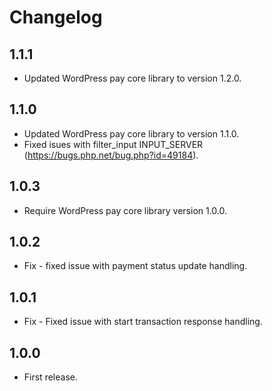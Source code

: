 # Changelog

## 1.1.1
*	Updated WordPress pay core library to version 1.2.0.

## 1.1.0
*	Updated WordPress pay core library to version 1.1.0.
*	Fixed isues with filter_input INPUT_SERVER (https://bugs.php.net/bug.php?id=49184).

## 1.0.3
*	Require WordPress pay core library version 1.0.0.

## 1.0.2
*	Fix - fixed issue with payment status update handling.

## 1.0.1
*	Fix - Fixed issue with start transaction response handling.

## 1.0.0
*	First release.
